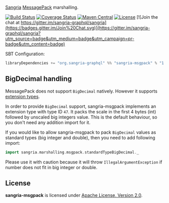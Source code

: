 [Sangria](http://sangria-graphql.org/) [MessagePack](http://msgpack.org/) marshalling.

[![Build Status](https://travis-ci.org/sangria-graphql/sangria-msgpack.svg?branch=master)](https://travis-ci.org/sangria-graphql/sangria-msgpack) [![Coverage Status](http://coveralls.io/repos/sangria-graphql/sangria-msgpack/badge.svg?branch=master&service=github)](http://coveralls.io/github/sangria-graphql/sangria-msgpack?branch=master) [![Maven Central](https://maven-badges.herokuapp.com/maven-central/org.sangria-graphql/sangria-msgpack_2.11/badge.svg)](https://maven-badges.herokuapp.com/maven-central/org.sangria-graphql/sangria-msgpack_2.11) [![License](http://img.shields.io/:license-Apache%202-brightgreen.svg)](http://www.apache.org/licenses/LICENSE-2.0.txt) [![Join the chat at https://gitter.im/sangria-graphql/sangria](https://badges.gitter.im/Join%20Chat.svg)](https://gitter.im/sangria-graphql/sangria?utm_source=badge&utm_medium=badge&utm_campaign=pr-badge&utm_content=badge)

SBT Configuration:

```scala
libraryDependencies += "org.sangria-graphql" %% "sangria-msgpack" % "1.0.0"
```

## BigDecimal handling

MessagePack does not support `BigDecimal` natively. However it supports [extension types](https://github.com/msgpack/msgpack/blob/master/spec.md#types-extension-type). 
 
In order to provide `BigDecimal` support, sangria-msgpack implements an extension type with type ID `47`. It packs the scale in the first 4 bytes (int) followed by unscaled big integers value. This is the default behaviour, so you don't need any addition import for it.

If you would like to allow sangria-msgpack to pack `BigDecimal` values as standard types (big integer and double), then you need to add following import:
 
```scala
import sangria.marshalling.msgpack.standardTypeBigDecimal._
```

Please use it with caution because it will throw `IllegalArgumentException` if number does not fit in big integer or double.

## License

**sangria-msgpack** is licensed under [Apache License, Version 2.0](http://www.apache.org/licenses/LICENSE-2.0).
